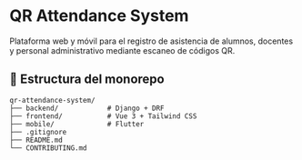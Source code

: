 # QR Attendance System

Plataforma web y móvil para el registro de asistencia de alumnos, docentes y personal administrativo mediante escaneo de códigos QR.

## 📂 Estructura del monorepo

```text
qr-attendance-system/
├── backend/            # Django + DRF
├── frontend/           # Vue 3 + Tailwind CSS
├── mobile/             # Flutter
├── .gitignore
├── README.md
└── CONTRIBUTING.md
